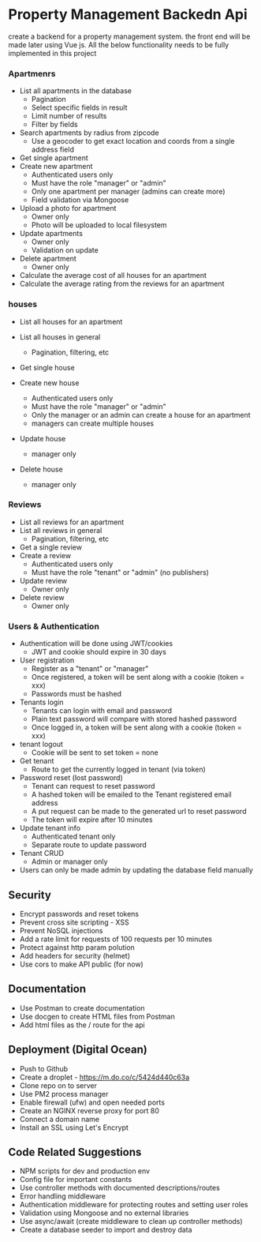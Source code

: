 # Property Management Backedn Api

create a backend for a property management system. the front end will be made later using Vue js. All the below functionality needs to be fully implemented in this project

### Apartmenrs

- List all apartments in the database
  - Pagination
  - Select specific fields in result
  - Limit number of results
  - Filter by fields
- Search apartments by radius from zipcode
  - Use a geocoder to get exact location and coords from a single address field
- Get single apartment
- Create new apartment
  - Authenticated users only
  - Must have the role "manager" or "admin"
  - Only one apartment per manager (admins can create more)
  - Field validation via Mongoose
- Upload a photo for apartment
  - Owner only
  - Photo will be uploaded to local filesystem
- Update apartments
  - Owner only
  - Validation on update
- Delete apartment
  - Owner only
- Calculate the average cost of all houses for an apartment
- Calculate the average rating from the reviews for an apartment

### houses

- List all houses for an apartment
- List all houses in general
  - Pagination, filtering, etc
- Get single house
- Create new house
  - Authenticated users only
  - Must have the role "manager" or "admin"
  - Only the manager or an admin can create a house for an apartment
  - managers can create multiple houses
- Update house
  - manager only
- Delete house

  - manager only

### Reviews

- List all reviews for an apartment
- List all reviews in general
  - Pagination, filtering, etc
- Get a single review
- Create a review
  - Authenticated users only
  - Must have the role "tenant" or "admin" (no publishers)
- Update review
  - Owner only
- Delete review
  - Owner only

### Users & Authentication

- Authentication will be done using JWT/cookies
  - JWT and cookie should expire in 30 days
- User registration
  - Register as a "tenant" or "manager"
  - Once registered, a token will be sent along with a cookie (token = xxx)
  - Passwords must be hashed
- Tenants login
  - Tenants can login with email and password
  - Plain text password will compare with stored hashed password
  - Once logged in, a token will be sent along with a cookie (token = xxx)
- tenant logout
  - Cookie will be sent to set token = none
- Get tenant
  - Route to get the currently logged in tenant (via token)
- Password reset (lost password)
  - Tenant can request to reset password
  - A hashed token will be emailed to the Tenant registered email address
  - A put request can be made to the generated url to reset password
  - The token will expire after 10 minutes
- Update tenant info
  - Authenticated tenant only
  - Separate route to update password
- Tenant CRUD
  - Admin or manager only
- Users can only be made admin by updating the database field manually

## Security

- Encrypt passwords and reset tokens
- Prevent cross site scripting - XSS
- Prevent NoSQL injections
- Add a rate limit for requests of 100 requests per 10 minutes
- Protect against http param polution
- Add headers for security (helmet)
- Use cors to make API public (for now)

## Documentation

- Use Postman to create documentation
- Use docgen to create HTML files from Postman
- Add html files as the / route for the api

## Deployment (Digital Ocean)

- Push to Github
- Create a droplet - https://m.do.co/c/5424d440c63a
- Clone repo on to server
- Use PM2 process manager
- Enable firewall (ufw) and open needed ports
- Create an NGINX reverse proxy for port 80
- Connect a domain name
- Install an SSL using Let's Encrypt

## Code Related Suggestions

- NPM scripts for dev and production env
- Config file for important constants
- Use controller methods with documented descriptions/routes
- Error handling middleware
- Authentication middleware for protecting routes and setting user roles
- Validation using Mongoose and no external libraries
- Use async/await (create middleware to clean up controller methods)
- Create a database seeder to import and destroy data
